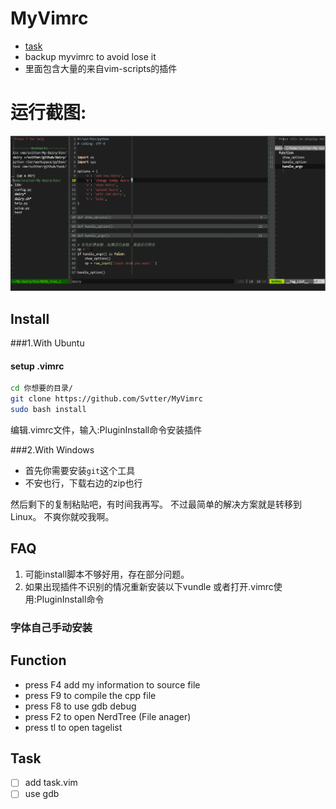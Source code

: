 MyVimrc
===

- [task](#task)
- backup myvimrc to avoid lose it
- 里面包含大量的来自vim-scripts的插件

运行截图:
===
![截图](install_pic/截屏.png)

Install
---

###1.With Ubuntu
#### setup .vimrc

```bash 
cd 你想要的目录/
git clone https://github.com/Svtter/MyVimrc
sudo bash install
```
编辑.vimrc文件，输入:PluginInstall命令安装插件

###2.With Windows

- 首先你需要安装`git`这个工具
- 不安也行，下载右边的zip也行

然后剩下的复制粘贴吧，有时间我再写。
不过最简单的解决方案就是转移到Linux。
不爽你就咬我啊。

FAQ
---

1. 可能install脚本不够好用，存在部分问题。
2. 如果出现插件不识别的情况重新安装以下vundle 
    或者打开.vimrc使用:PluginInstall命令

### 字体自己手动安装

Function
---
- press F4 add my information to source file
- press F9 to compile the cpp file
- press F8 to use gdb debug
- press F2 to open NerdTree (File anager)
- press tl to open tagelist

Task
---
- [ ] add task.vim
- [ ] use gdb
